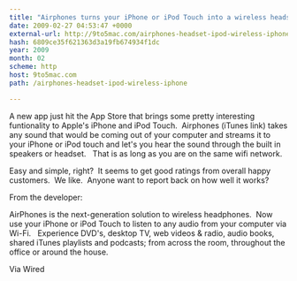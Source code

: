 ```yaml
---
title: "Airphones turns your iPhone or iPod Touch into a wireless headset"
date: 2009-02-27 04:53:47 +0000
external-url: http://9to5mac.com/airphones-headset-ipod-wireless-iphone
hash: 6809ce35f621363d3a19fb674934f1dc
year: 2009
month: 02
scheme: http
host: 9to5mac.com
path: /airphones-headset-ipod-wireless-iphone

---
```


A new app just hit the App Store that brings some pretty interesting funtionality to Apple's iPhone and iPod Touch.  Airphones (iTunes link) takes any sound that would be coming out of your computer and streams it to your iPhone or iPod touch and let's you hear the sound through the built in speakers or headset.   That is as long as you are on the same wifi network.

Easy and simple, right?  It seems to get good ratings from overall happy customers.  We like.  Anyone want to report back on how well it works?



From the developer:  

AirPhones is the next-generation solution to wireless headphones.  Now use your iPhone or iPod Touch to listen        to any audio from        your computer via Wi-Fi.   Experience DVD's, desktop TV, web videos & radio, audio books, shared iTunes playlists and podcasts; from across the room, throughout the office or around the house.

Via Wired



          

